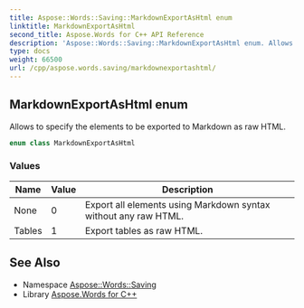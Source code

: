 ```yaml
---
title: Aspose::Words::Saving::MarkdownExportAsHtml enum
linktitle: MarkdownExportAsHtml
second_title: Aspose.Words for C++ API Reference
description: 'Aspose::Words::Saving::MarkdownExportAsHtml enum. Allows to specify the elements to be exported to Markdown as raw HTML in C++.'
type: docs
weight: 66500
url: /cpp/aspose.words.saving/markdownexportashtml/
---
```

## MarkdownExportAsHtml enum


Allows to specify the elements to be exported to Markdown as raw HTML.

```cpp
enum class MarkdownExportAsHtml
```

### Values

| Name | Value | Description |
| --- | --- | --- |
| None | 0 | Export all elements using Markdown syntax without any raw HTML. |
| Tables | 1 | Export tables as raw HTML. |

## See Also

* Namespace [Aspose::Words::Saving](../)
* Library [Aspose.Words for C++](../../)
